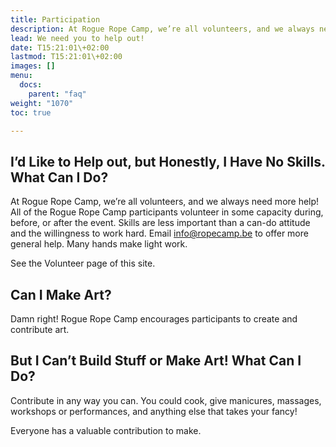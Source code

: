 ```yaml
---
title: Participation
description: At Rogue Rope Camp, we’re all volunteers, and we always need more help!
lead: We need you to help out!
date: T15:21:01\+02:00
lastmod: T15:21:01\+02:00
images: []
menu: 
  docs:
    parent: "faq"
weight: "1070"
toc: true

---
```

## I’d Like to Help out, but Honestly, I Have No Skills. What Can I Do?

At Rogue Rope Camp, we’re all volunteers, and we always need more help! All of the Rogue Rope Camp participants volunteer in some capacity during, before, or after the event. Skills are less important than a can-do attitude and the willingness to work hard. Email [info@ropecamp.be](mailto:info@ropecamp.be) to offer more general help. Many hands make light work.

See the Volunteer page of this site.

## Can I Make Art?

Damn right! Rogue Rope Camp encourages participants to create and contribute art.

## But I Can’t Build Stuff or Make Art! What Can I Do?

Contribute in any way you can. You could cook, give manicures, massages, workshops or performances, and anything else that takes your fancy! 

Everyone has a valuable contribution to make.
